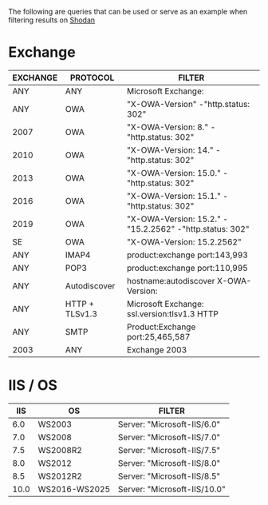 The following are queries that can be used or serve as an example when filtering results on [Shodan](https://shodan.io/)

# Exchange

| EXCHANGE          | PROTOCOL       | FILTER                                                  |
| ----------------- | -------------- | ------------------------------------------------------- |
| ANY               | ANY            | Microsoft Exchange:                                     |
| ANY               | OWA            | "X-OWA-Version" -"http.status: 302"                     |  
| 2007              | OWA            | "X-OWA-Version: 8." -"http.status: 302"                 |
| 2010              | OWA            | "X-OWA-Version: 14." -"http.status: 302"                |
| 2013              | OWA            | "X-OWA-Version: 15.0." -"http.status: 302"              |
| 2016              | OWA            | "X-OWA-Version: 15.1." -"http.status: 302"              |
| 2019              | OWA            | "X-OWA-Version: 15.2." -"15.2.2562" -"http.status: 302" |
| SE                | OWA            | "X-OWA-Version: 15.2.2562"                              |
| ANY               | IMAP4          | product:exchange port:143,993                           |
| ANY               | POP3           | product:exchange port:110,995                           |
| ANY               | Autodiscover   | hostname:autodiscover X-OWA-Version:                    |
| ANY               | HTTP + TLSv1.3 | Microsoft Exchange: ssl.version:tlsv1.3 HTTP            |
| ANY               | SMTP           | Product:Exchange port:25,465,587                        |
| 2003              | ANY            | Exchange 2003                                           |

# IIS / OS

| IIS         | OS             | FILTER                                                     |
| ----------- | -------------- | ---------------------------------------------------------- |
| 6.0         | WS2003         | Server: "Microsoft-IIS/6.0"                                |
| 7.0	        | WS2008	       | Server: "Microsoft-IIS/7.0"                                |
| 7.5	        | WS2008R2	     | Server: "Microsoft-IIS/7.5"                                |
| 8.0         | WS2012         | Server: "Microsoft-IIS/8.0"                                |
| 8.5         | WS2012R2       | Server: "Microsoft-IIS/8.5"                                |
| 10.0        | WS2016-WS2025  | Server: "Microsoft-IIS/10.0"|


